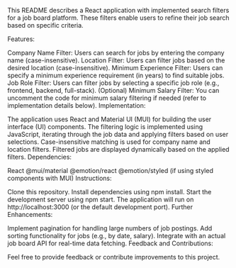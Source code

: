 This README describes a React application with implemented search filters for a job board platform. These filters enable users to refine their job search based on specific criteria.

Features:

Company Name Filter: Users can search for jobs by entering the company name (case-insensitive).
Location Filter: Users can filter jobs based on the desired location (case-insensitive).
Minimum Experience Filter: Users can specify a minimum experience requirement (in years) to find suitable jobs.
Job Role Filter: Users can filter jobs by selecting a specific job role (e.g., frontend, backend, full-stack).
(Optional) Minimum Salary Filter: You can uncomment the code for minimum salary filtering if needed (refer to implementation details below).
Implementation:

The application uses React and Material UI (MUI) for building the user interface (UI) components.
The filtering logic is implemented using JavaScript, iterating through the job data and applying filters based on user selections.
Case-insensitive matching is used for company name and location filters.
Filtered jobs are displayed dynamically based on the applied filters.
Dependencies:

React
@mui/material
@emotion/react
@emotion/styled (if using styled components with MUI)
Instructions:

Clone this repository.
Install dependencies using npm install.
Start the development server using npm start.
The application will run on http://localhost:3000 (or the default development port).
Further Enhancements:

Implement pagination for handling large numbers of job postings.
Add sorting functionality for jobs (e.g., by date, salary).
Integrate with an actual job board API for real-time data fetching.
Feedback and Contributions:

Feel free to provide feedback or contribute improvements to this project.
